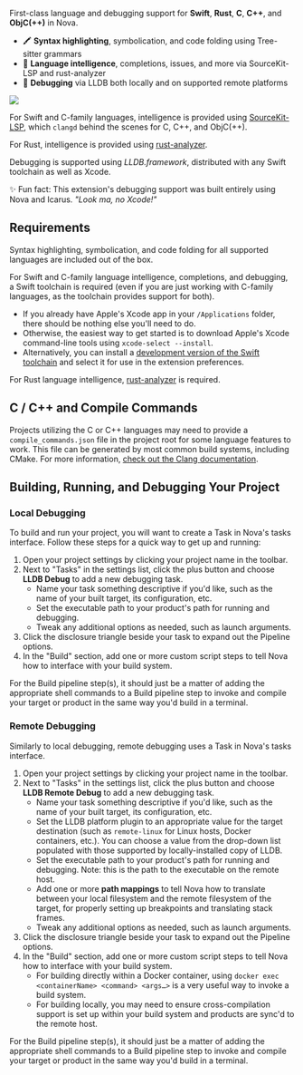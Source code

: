 First-class language and debugging support for **Swift**, **Rust**, **C**, **C++**, and **ObjC(++)** in Nova.

- 🖍️ **Syntax highlighting**, symbolication, and code folding using Tree-sitter grammars
- 🧪 **Language intelligence**, completions, issues, and more via SourceKit-LSP and rust-analyzer
- 🐛 **Debugging** via LLDB both locally and on supported remote platforms

![](https://github.com/panicinc/icarus/raw/main/screenshot.png)

For Swift and C-family languages, intelligence is provided using [SourceKit-LSP](https://github.com/apple/sourcekit-lsp), which `clangd` behind the scenes for C, C++, and ObjC(++).

For Rust, intelligence is provided using [rust-analyzer](https://rust-analyzer.github.io).

Debugging is supported using _LLDB.framework_, distributed with any Swift toolchain as well as Xcode.

✨ Fun fact: This extension's debugging support was built entirely using Nova and Icarus. _"Look ma, no Xcode!"_

## Requirements

Syntax highlighting, symbolication, and code folding for all supported languages are included out of the box.

For Swift and C-family language intelligence, completions, and debugging, a Swift toolchain is required (even if you are just working with C-family languages, as the toolchain provides support for both).

- If you already have Apple's Xcode app in your `/Applications` folder, there should be nothing else you'll need to do.
- Otherwise, the easiest way to get started is to download Apple's Xcode command-line tools using `xcode-select --install`.
- Alternatively, you can install a [development version of the Swift toolchain](https://www.swift.org/download/) and select it for use in the extension preferences.

For Rust language intelligence, [rust-analyzer](https://rust-analyzer.github.io) is required.

## C / C++ and Compile Commands

Projects utilizing the C or C++ languages may need to provide a `compile_commands.json` file in the project root for some language features to work. This file can be generated by most common build systems, including CMake. For more information, [check out the Clang documentation](https://clang.llvm.org/docs/JSONCompilationDatabase.html).

## Building, Running, and Debugging Your Project

### Local Debugging

To build and run your project, you will want to create a Task in Nova's tasks interface. Follow these steps for a quick way to get up and running:

1. Open your project settings by clicking your project name in the toolbar.
2. Next to "Tasks" in the settings list, click the plus button and choose **LLDB Debug** to add a new debugging task.
    - Name your task something descriptive if you'd like, such as the name of your built target, its configuration, etc.
    - Set the executable path to your product's path for running and debugging.
    - Tweak any additional options as needed, such as launch arguments.
3. Click the disclosure triangle beside your task to expand out the Pipeline options.
4. In the "Build" section, add one or more custom script steps to tell Nova how to interface with your build system.

For the Build pipeline step(s), it should just be a matter of adding the appropriate shell commands to a Build pipeline step to invoke and compile your target or product in the same way you'd build in a terminal.

### Remote Debugging

Similarly to local debugging, remote debugging uses a Task in Nova's tasks interface.

1. Open your project settings by clicking your project name in the toolbar.
2. Next to "Tasks" in the settings list, click the plus button and choose **LLDB Remote Debug** to add a new debugging task.
    - Name your task something descriptive if you'd like, such as the name of your built target, its configuration, etc.
    - Set the LLDB platform plugin to an appropriate value for the target destination (such as `remote-linux` for Linux hosts, Docker containers, etc.). You can choose a value from the drop-down list populated with those supported by locally-installed copy of LLDB.
    - Set the executable path to your product's path for running and debugging. Note: this is the path to the executable on the remote host.
    - Add one or more **path mappings** to tell Nova how to translate between your local filesystem and the remote filesystem of the target, for properly setting up breakpoints and translating stack frames.
    - Tweak any additional options as needed, such as launch arguments.
3. Click the disclosure triangle beside your task to expand out the Pipeline options.
4. In the "Build" section, add one or more custom script steps to tell Nova how to interface with your build system.
    - For building directly within a Docker container, using `docker exec <containerName> <command> <args…>` is a very useful way to invoke a build system.
    - For building locally, you may need to ensure cross-compilation support is set up within your build system and products are sync'd to the remote host.

For the Build pipeline step(s), it should just be a matter of adding the appropriate shell commands to a Build pipeline step to invoke and compile your target or product in the same way you'd build in a terminal.
